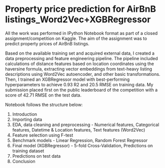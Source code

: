# Property price prediction for AirBnB listings_Word2Vec+XGBRegressor

All the work was performed in IPython Notebook format as part of a closed assignment/competition on Kaggle. The aim of the assignment was to predict property prices of AirBnB listings.

Based on the available training set and acquired external data, I created a data preprocessing and feature engineering pipeline. The pipeline included calculations of distance features based on location coordinates using the haversine formula, extracting vector embeddings from text-heavy listing descriptions using Word2Vec autoencoder, and other basic transformations. Then, I trained an XGBRegressor model with best-performing hyperparameters to achieve 0.93 R2 and 20.5 RMSE on training data. My submission placed first on the public leaderboard of the competition with a score of 42.71 RMSE on the test data.

Notebook follows the structure below:
1. Introduction
2. Importing data
3. EDA, data cleaning and preprocessing - Numerical features, Categorical features, Datetime & Location features, Text features (Word2Vec)
4. Feature selection using F-test
5. Benchmark models - Linear Regression, Random Forest Regressor
6. Final model (XGBRegressor) - 5-fold Cross-Validation, Predictions on training dataset
7. Predictions on test data
8. Conclusion
